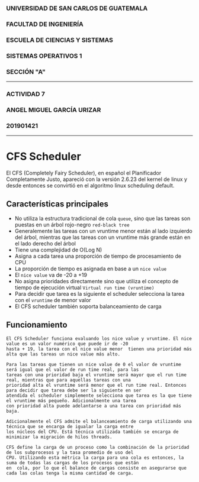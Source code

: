 ### UNIVERSIDAD DE SAN CARLOS DE GUATEMALA  
### FACULTAD DE INGENIERÍA  
### ESCUELA DE CIENCIAS Y SISTEMAS  
### SISTEMAS OPERATIVOS 1  
### SECCIÓN "A"  
---    
### ACTIVIDAD 7
### ANGEL MIGUEL GARCÍA URIZAR
### 201901421
---  
  
# CFS Scheduler  
  
El CFS (Completely Fairy Scheduler), en español el Planificador Completamente Justo, apareció con la versión 2.6.23 del kernel de linux y desde entonces se convirtió en el algoritmo linux scheduling default.  
  
## Características principales  

* No utiliza la estructura tradicional de cola `queue`, sino que las tareas son puestas en un árbol rojo-negro `red-black tree`
* Generalemente las tareas con un vruntime menor están al lado izquierdo del árbol, mientras que las tareas con un vruntime más grande están en el lado derecho del árbol  
* Tiene una complejidad de O(Log N)  
* Asigna a cada tarea una proporción de tiempo de procesamiento de CPU  
* La proporción de tiempo es asignada en base a un `nice value`   
* El `nice value` va de -20 a +19 
* No asigna prioridades directamente sino que utiliza el concepto de tiempo de ejecución virtual `Virtual run time (vruntime)`  
* Para decidir que tarea es la siguiente el scheduler selecciona la tarea con el `vruntime` de menor valor  
* El CFS scheduler también soporta balanceamiento de carga  
  
## Funcionamiento  

```  
El CFS Scheduler funciona evaluando los nice value y vruntime. El nice value es un valor numérico que puede ir de -20
hasta + 19, la tarea con el nice value menor  tienen una prioridad más alta que las tareas un nice value más alto.  

Para las tareas que tienen un nice value de 0 el valor de vruntime será igual que el valor de run time real, para las
tareas con una prioridad baja el vruntime será mayor que el run time real, mientras que para aquellas tareas con una
prioridad alta el vruntime será menor que el run time real. Entonces para decidir que tarea debe ser la siguiente en ser
atendida el scheduler simplemente selecciona que tarea es la que tiene el vruntime más pequeño. Adicionalmente una tarea
con prioridad alta puede adelantarse a una tarea con prioridad más baja.  
  
Adicionalmente el CFS admite el balanceamiento de carga utilizando una técnica que se encarga de igualar la carga entre
los núcleos del CPU. Está técnica utilizada también se encarga de minimizar la migración de hilos threads.  
  
CFS define la carga de un proceso como la combinación de la prioridad de los subprocesos y la tasa promedio de uso del
CPU. Utilizando esta métrica la carga para una cola es entonces, la suma de todas las cargas de los procesos que están
en  cola, por lo que el balance de cargas consiste en asegurarse que cada las colas tenga la misma cantidad de carga.
```
